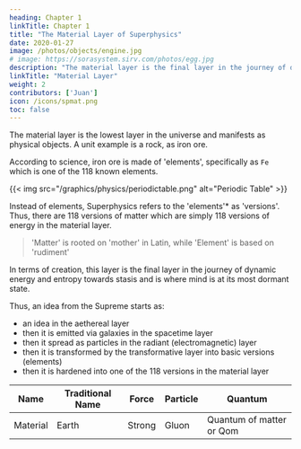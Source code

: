 ```yaml
---
heading: Chapter 1
linkTitle: Chapter 1
title: "The Material Layer of Superphysics"
date: 2020-01-27
image: /photos/objects/engine.jpg
# image: https://sorasystem.sirv.com/photos/egg.jpg
description: "The material layer is the final layer in the journey of dynamic energy and entropy towards stasis"
linkTitle: "Material Layer"
weight: 2
contributors: ['Juan']
icon: /icons/spmat.png
toc: false
---
```



The material layer is the lowest layer in the universe and manifests as physical objects. A unit example is a  rock, as iron ore.

According to science, iron ore is made of 'elements', specifically as `Fe` which is one of the 118 known elements. 

{{< img src="/graphics/physics/periodictable.png" alt="Periodic Table" >}}

Instead of elements, Superphysics refers to the 'elements'* as 'versions'. Thus, there are 118 versions of matter which are simply 118 versions of energy in the material layer. 

>  'Matter' is rooted on 'mother' in Latin, while 'Element' is based on 'rudiment'  

In terms of creation, this layer is the final layer in the journey of dynamic energy and entropy towards stasis and is where mind is at its most dormant state.

Thus, an idea from the Supreme starts as:
- an idea in the aethereal layer 
- then it is emitted via galaxies in the spacetime layer
- then it spread as particles in the radiant (electromagnetic) layer
- then it is transformed by the transformative layer into basic versions (elements)
- then it is hardened into one of the 118 versions in the material layer 


Name | Traditional Name | Force | Particle | Quantum
--- | --- | --- | --- | ---
Material | Earth | Strong | Gluon | Quantum of matter or Qom


<!-- The conversion from dormant mind into active mind then takes place in stars. In this way, both matter (dormant mind) and life (active mind) come from the explosion of stars as the expression or crossing-over of the metaphysical ideas of the Supreme Entity onto physical reality.  -->


